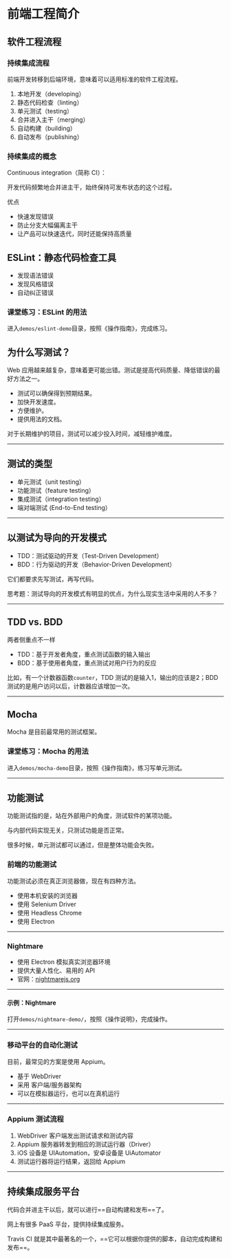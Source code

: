 # 前端工程简介

## 软件工程流程

### 持续集成流程

前端开发转移到后端环境，意味着可以适用标准的软件工程流程。

1. 本地开发（developing）
1. 静态代码检查（linting）
1. 单元测试（testing）
1. 合并进入主干（merging）
1. 自动构建（building）
1. 自动发布（publishing）

### 持续集成的概念

Continuous integration（简称 CI）：

开发代码频繁地合并进主干，始终保持可发布状态的这个过程。

优点

- 快速发现错误
- 防止分支大幅偏离主干
- 让产品可以快速迭代，同时还能保持高质量



## ESLint：静态代码检查工具

- 发现语法错误
- 发现风格错误
- 自动纠正错误


### 课堂练习：ESLint 的用法

进入`demos/eslint-demo`目录，按照《操作指南》，完成练习。


## 为什么写测试？

Web 应用越来越复杂，意味着更可能出错。测试是提高代码质量、降低错误的最好方法之一。

- 测试可以确保得到预期结果。
- 加快开发速度。
- 方便维护。
- 提供用法的文档。

对于长期维护的项目，测试可以减少投入时间，减轻维护难度。

---

## 测试的类型

- 单元测试（unit testing）
- 功能测试（feature testing）
- 集成测试（integration testing）
- 端对端测试 (End-to-End testing）

---

## 以测试为导向的开发模式

- TDD：测试驱动的开发（Test-Driven Development）
- BDD：行为驱动的开发（Behavior-Driven Development）

它们都要求先写测试，再写代码。

思考题：测试导向的开发模式有明显的优点，为什么现实生活中采用的人不多？

---

## TDD vs. BDD

两者侧重点不一样

- TDD：基于开发者角度，重点测试函数的输入输出
- BDD：基于使用者角度，重点测试对用户行为的反应

比如，有一个计数器函数`counter`，TDD 测试的是输入1，输出的应该是2；BDD 测试的是用户访问以后，计数器应该增加一次。

---

## Mocha

Mocha 是目前最常用的测试框架。

### 课堂练习：Mocha 的用法

进入`demos/mocha-demo`目录，按照《操作指南》，练习写单元测试。

---



## 功能测试

功能测试指的是，站在外部用户的角度，测试软件的某项功能。

与内部代码实现无关，只测试功能是否正常。

很多时候，单元测试都可以通过，但是整体功能会失败。

### 前端的功能测试

功能测试必须在真正浏览器做，现在有四种方法。

- 使用本机安装的浏览器
- 使用 Selenium Driver
- 使用 Headless Chrome
- 使用 Electron

---

### Nightmare

- 使用 Electron 模拟真实浏览器环境
- 提供大量人性化、易用的 API
- 官网：[nightmarejs.org](http://www.nightmarejs.org/)

---

#### 示例：Nightmare

打开`demos/nightmare-demo/`，按照《操作说明》，完成操作。

---

### 移动平台的自动化测试

目前，最常见的方案是使用 Appium。

- 基于 WebDriver
- 采用 客户端/服务器架构
- 可以在模拟器运行，也可以在真机运行

---

### Appium 测试流程

1. WebDriver 客户端发出测试请求和测试内容
1. Appium 服务器转发到相应的测试运行器（Driver）
1. iOS 设备是 UIAutomation，安卓设备是 UiAutomator
1. 测试运行器将运行结果，返回给 Appium

---

## 持续集成服务平台

代码合并进主干以后，就可以进行==自动构建和发布==了。

网上有很多 PaaS 平台，提供持续集成服务。

Travis CI 就是其中最著名的一个，==它可以根据你提供的脚本，自动完成构建和发布==。
